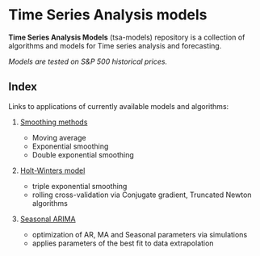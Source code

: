 # Time Series Analysis models
**Time Series Analysis Models** (tsa-models) repository is a collection of algorithms and models for Time series analysis and forecasting. 

*Models are tested on S&P 500 historical prices.*

## Index

Links to applications of currently available models and algorithms:

1. [Smoothing methods](Smoothing-Methods.ipynb)
    - Moving average
    - Exponential smoothing
    - Double exponential smoothing
    
    
2. [Holt-Winters model](Holt-Winters.ipynb)
    - triple exponential smoothing
    - rolling cross-validation via Conjugate gradient, Truncated Newton algorithms
    
    
3. [Seasonal ARIMA](Seasonal-ARIMA.ipynb)
    - optimization of AR, MA and Seasonal parameters via simulations
    - applies parameters of the best fit to data extrapolation

